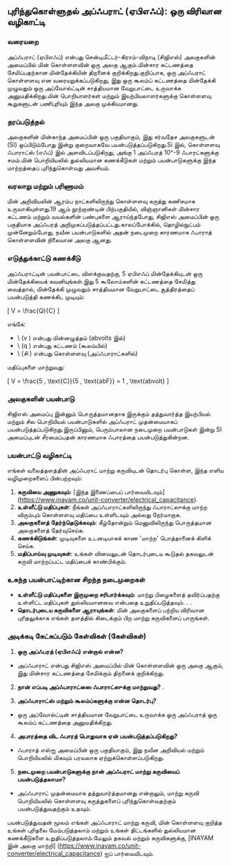 ## புரிந்துகொள்ளுதல் அப்ஃபராட் (ஏபிஎஃப்): ஒரு விரிவான வழிகாட்டி

### வரையறை
அப்ஃபராட் (ஏபிஎஃப்) என்பது சென்டிமீட்டர்-கிராம்-விநாடி (சிஜிஎஸ்) அலகுகளின் அமைப்பில் மின் கொள்ளளவின் ஒரு அலகு ஆகும்.மின்சார கட்டணத்தை சேமிப்பதற்கான மின்தேக்கியின் திறனைக் குறிக்கிறது.குறிப்பாக, ஒரு அப்ஃபராட் கொள்ளளவு என வரையறுக்கப்படுகிறது, இது ஒரு கூலம்ப் கட்டணத்தை மின்தேக்கி முழுவதும் ஒரு அப்வோல்ட்டின் சாத்தியமான வேறுபாட்டை உருவாக்க அனுமதிக்கிறது.மின் பொறியாளர்கள் மற்றும் இயற்பியலாளர்களுக்கு கொள்ளளவு கூறுகளுடன் பணிபுரியும் இந்த அலகு முக்கியமானது.

### தரப்படுத்தல்
அலகுகளின் மின்காந்த அமைப்பின் ஒரு பகுதியாகும், இது சர்வதேச அலகுகளுடன் (SI) ஒப்பிடும்போது இன்று குறைவாகவே பயன்படுத்தப்படுகிறது.Si இல், கொள்ளளவு ஃபாராட்ஸ் (எஃப்) இல் அளவிடப்படுகிறது, அங்கு 1 அப்ஃபரத் 10^-9 ஃபாரட்களுக்கு சமம்.மின் பொறியியலில் துல்லியமான கணக்கீடுகள் மற்றும் பயன்பாடுகளுக்கு இந்த மாற்றத்தைப் புரிந்துகொள்வது அவசியம்.

### வரலாறு மற்றும் பரிணாமம்
மின் அறிவியலின் ஆரம்ப நாட்களிலிருந்து கொள்ளளவு கருத்து கணிசமாக உருவாகியுள்ளது.19 ஆம் நூற்றாண்டின் பிற்பகுதியில், விஞ்ஞானிகள் மின்சார கட்டணம் மற்றும் வயல்களின் பண்புகளை ஆராய்ந்தபோது, ​​சிஜிஎஸ் அமைப்பின் ஒரு பகுதியாக அப்ஃபரத் அறிமுகப்படுத்தப்பட்டது.காலப்போக்கில், தொழில்நுட்பம் முன்னேறும்போது, ​​நவீன பயன்பாடுகளில் அதன் நடைமுறை காரணமாக ஃபாராத் கொள்ளளவின் நிலையான அலகு ஆனது.

### எடுத்துக்காட்டு கணக்கீடு
அப்ஃபராட்டின் பயன்பாட்டை விளக்குவதற்கு, 5 ஏபிஎஃப் மின்தேக்கியுடன் ஒரு மின்தேக்கியைக் கவனியுங்கள்.இது 5 கூலோம்களின் கட்டணத்தை சேமித்து வைத்தால், மின்தேக்கி முழுவதும் சாத்தியமான வேறுபாட்டை சூத்திரத்தைப் பயன்படுத்தி கணக்கிட முடியும்:

\[ V = \frac{Q}{C} \]

எங்கே:
- \ (v \) என்பது மின்னழுத்தம் (abvolts இல்)
- \ (q \) என்பது கட்டணம் (கூலம்பில்)
- \ (சி \) என்பது கொள்ளளவு (அப்ஃபாராட்களில்)

மதிப்புகளை மாற்றுவது:

\[ V = \frac{5 \, \text{C}}{5 \, \text{abF}} = 1 \, \text{abvolt} \]

### அலகுகளின் பயன்பாடு
சிஜிஎஸ் அமைப்பு இன்னும் பொருத்தமானதாக இருக்கும் தத்துவார்த்த இயற்பியல் மற்றும் சில பொறியியல் பயன்பாடுகளில் அப்ஃபராட் முதன்மையாகப் பயன்படுத்தப்படுகிறது.இருப்பினும், பெரும்பாலான நடைமுறை பயன்பாடுகள் இன்று SI அமைப்புடன் சீரமைப்பதன் காரணமாக ஃபாரத்தை பயன்படுத்துகின்றன.

### பயன்பாட்டு வழிகாட்டி
எங்கள் வலைத்தளத்தின் அப்ஃபராட் மாற்று கருவியுடன் தொடர்பு கொள்ள, இந்த எளிய வழிமுறைகளைப் பின்பற்றவும்:

1. **கருவியை அணுகவும்**: [இந்த இணைப்பைப் பார்வையிடவும்] (https://www.inayam.co/unit-converter/electrical_capacitance).
2. **உள்ளீட்டு மதிப்புகள்**: நீங்கள் அப்ஃபாராட்களிலிருந்து ஃபாராட்ஸுக்கு மாற்ற விரும்பும் கொள்ளளவு மதிப்பை உள்ளிடவும் அல்லது நேர்மாறாக.
3. **அலகுகளைத் தேர்ந்தெடுக்கவும்**: கீழ்தோன்றும் மெனுவிலிருந்து பொருத்தமான அலகுகளைத் தேர்வுசெய்க.
4. **கணக்கிடுங்கள்**: முடிவுகளை உடனடியாகக் காண 'மாற்ற' பொத்தானைக் கிளிக் செய்க.
5. **மதிப்பாய்வு முடிவுகள்**: உங்கள் வினவலுடன் தொடர்புடைய கூடுதல் தகவலுடன் கருவி மாற்றப்பட்ட மதிப்பைக் காண்பிக்கும்.

### உகந்த பயன்பாட்டிற்கான சிறந்த நடைமுறைகள்
- **உள்ளீட்டு மதிப்புகளை இருமுறை சரிபார்க்கவும்**: மாற்று பிழைகளைத் தவிர்ப்பதற்கு உள்ளிட்ட மதிப்புகள் துல்லியமானவை என்பதை உறுதிப்படுத்தவும்.
.
.
- **தொடர்புடைய கருவிகளை ஆராயுங்கள்**: மின் அலகுகளைப் பற்றிய விரிவான புரிதலுக்காக எங்கள் தளத்தில் கிடைக்கும் பிற மாற்று கருவிகளைப் பாருங்கள்.

### அடிக்கடி கேட்கப்படும் கேள்விகள் (கேள்விகள்)

1. **ஒரு அப்ஃபரத் (ஏபிஎஃப்) என்றால் என்ன?**
- அப்ஃபாராட் என்பது சிஜிஎஸ் அமைப்பில் மின் கொள்ளளவின் ஒரு அலகு ஆகும், இது மின்சார கட்டணத்தை சேமிக்கும் திறனைக் குறிக்கிறது.

2. **நான் எப்படி அப்ஃபாராட்ஸை ஃபாராட்ஸுக்கு மாற்றுவது?**
.

3. **அப்ஃபாராட்ஸ் மற்றும் கூலம்ப்களுக்கு என்ன தொடர்பு?**
- ஒரு அப்வோல்ட்டின் சாத்தியமான வேறுபாட்டை உருவாக்க ஒரு அப்ஃபராத் ஒரு கூலம்ப் கட்டணத்தை அனுமதிக்கிறது.

4. **அபாரத்தை விட ஃபாரத் பொதுவாக ஏன் பயன்படுத்தப்படுகிறது?**
- ஃபாராத் எஸ்ஐ அமைப்பின் ஒரு பகுதியாகும், இது நவீன அறிவியல் மற்றும் பொறியியலில் மிகவும் பரவலாக ஏற்றுக்கொள்ளப்படுகிறது.

5. **நடைமுறை பயன்பாடுகளுக்கு நான் அப்ஃபராட் மாற்று கருவியைப் பயன்படுத்தலாமா?**
- அப்ஃபாராட் முதன்மையாக தத்துவார்த்தமானது என்றாலும், மாற்று கருவி பொறியியலில் கொள்ளளவு கருத்துகளைப் புரிந்துகொள்வதற்கும் பயன்படுத்துவதற்கும் உதவும்.

பயன்படுத்துவதன் மூலம் எங்கள் அப்ஃபாராட் மாற்று கருவி, மின் கொள்ளளவு குறித்த உங்கள் புரிதலை மேம்படுத்தலாம் மற்றும் உங்கள் திட்டங்களில் துல்லியமான கணக்கீடுகளை உறுதிப்படுத்தலாம்.மேலும் தகவல் மற்றும் கருவிகளுக்கு, [INAYAM இன் அலகு மாற்றி] (https://www.inayam.co/unit-converter/electrical_capacitance) ஐப் பார்வையிடவும்.